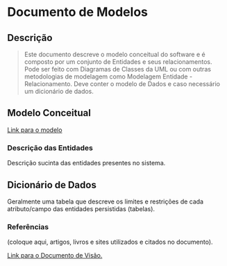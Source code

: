 # Documento de Modelos

## Descrição 

>Este documento descreve o modelo conceitual do software e é composto por um conjunto de Entidades e seus relacionamentos. Pode ser feito com Diagramas de Classes da UML ou com outras metodologias de modelagem como Modelagem Entidade - Relacionamento. Deve conter o modelo de Dados e caso necessário um dicionário de dados.

## Modelo Conceitual

[Link para o modelo](https://whimsical.com/2bn9CaFL7wd13ZWvYS2Ekd@2Ux7TurymMmgVQB5Ls7w)

### Descrição das Entidades

Descrição sucinta das entidades presentes no sistema.

## Dicionário de Dados

Geralmente uma tabela que descreve os limites e restrições de cada atributo/campo das entidades persistidas (tabelas).

### Referências

(coloque aqui, artigos, livros e sites utilizados e citados no documento).

[Link para o Documento de Visão.](https://github.com/JFmaia/BsIn/blob/main/docs/Documento_de_visao.md)









